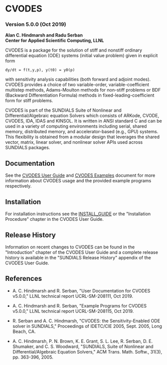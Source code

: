 # CVODES
### Version 5.0.0 (Oct 2019)

**Alan C. Hindmarsh and Radu Serban  
  Center for Applied Scientific Computing, LLNL**

CVODES is a package for the solution of stiff and nonstiff ordinary differential
equation (ODE) systems (initial value problem) given in explicit form
```
dy/dt = f(t,y,p), y(t0) = y0(p)
```
with sensitivity analysis capabilities (both forward and adjoint modes). CVODES
provides a choice of two variable-order, variable-coefficient multistep methods,
Adams-Moulton methods for non-stiff problems or BDF (Backward Differentiation
Formula) methods in fixed-leading-coefficient form for stiff problems.

CVODES is part of the SUNDIALS Suite of Nonlinear and Differential/Algebraic
equation Solvers which consists of ARKode, CVODE, CVODES, IDA, IDAS and KINSOL.
It is written in ANSI standard C and can be used in a variety of computing
environments including serial, shared memory, distributed memory, and
accelerator-based (e.g., GPU) systems. This flexibility is obtained from a
modular design that leverages the shared vector, matrix, linear solver, and
nonlinear solver APIs used across SUNDIALS packages.

## Documentation

See the [CVODES User Guide](./doc/cvodes/cvs_guide.pdf) and
[CVODES Examples](./doc/cvodes/cvs_examples.pdf) document for more information
about CVODES usage and the provided example programs respectively.

## Installation

For installation instructions see the [INSTALL_GUIDE](./INSTALL_GUIDE.pdf)
or the "Installation Procedure" chapter in the CVODES User Guide.

## Release History

Information on recent changes to CVODES can be found in the "Introduction"
chapter of the CVODES User Guide and a complete release history is available in
the "SUNDIALS Release History" appendix of the CVODES User Guide.

## References

* A. C. Hindmarsh and R. Serban, "User Documentation for CVODES v5.0.0,"
  LLNL technical report UCRL-SM-208111, Oct 2019.

* A. C. Hindmarsh and R. Serban, "Example Programs for CVODES v5.0.0,"
  LLNL technical report UCRL-SM-208115, Oct 2019.

* R. Serban and A. C. Hindmarsh, "CVODES: the Sensitivity-Enabled ODE
  solver in SUNDIALS," Proceedings of IDETC/CIE 2005, Sept. 2005,
  Long Beach, CA.

* A. C. Hindmarsh, P. N. Brown, K. E. Grant, S. L. Lee, R. Serban,
  D. E. Shumaker, and C. S. Woodward, "SUNDIALS, Suite of Nonlinear and
  Differential/Algebraic Equation Solvers," ACM Trans. Math. Softw.,
  31(3), pp. 363-396, 2005.
